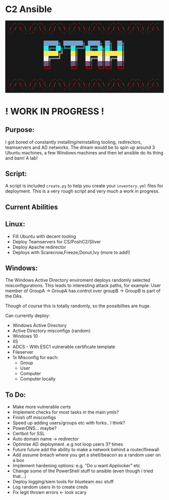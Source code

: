 # C2 Ansible
<p align="center" title="Hi">  <img src="images/logo.png" /> </p>

# ! WORK IN PROGRESS !
## Purpose:
I got bored of constantly installing/reinstalling tooling, redirectors, teamservers and AD networks. The dream would be to spin up around 3 Ubuntu machines, a few Windows machines and then let ansible do its thing and bam! A lab!

## Script:
A script is included `create.py` to help you create your `inventory.yml` files for deployment. This is a very rough script and very much a work in progress.


## Current Abilities
## Linux:
- Fill Ubuntu with decent tooling
- Deploy Teamservers for CS/PoshC2/Sliver
- Deploy Apache redirector
- Deploys with Scarecrow,Freeze,Donut,Ivy (more to add!)

## Windows:
The Windows Active Directory enviroment deploys randomly selected misconfigurations. This leads to interesting attack paths, for example:
User member of GroupA -> GroupA has control over groupB -> GroupB is part of the DAs.

Though of course this is totally randomly, so the possibilties are huge.

Can currently deploy:
- Windows Active Directory
- Active Directory misconfigs (random)
- Windows 10 
- IIS
- ADCS - With ESC1 vulnerable certificate template
- Fileserver
- 1x Misconfig for each:
    - Group
    - User
    - Computer
    - Computer locally

## To Do:
- Make more vulnerable certs
- Implement checks for most tasks in the main.ymls?
- Finish off misconfigs
- Speed up adding users/groups etc with forks.. I think?
- PowerDNS... maybe?
- Certbot for SSL
- Auto domain name -> redirector
- Optimise AD deployment .e.g not loop users 3? times
- Future future add the ability to make a network behind a router/firewall
- Add assume breach where you get a shell/beacon as a random user on a box
- Implement hardening options: e.g. "Do u want Applocker" etc
- Change some of the PowerShell stuff to ansible (even though i tried that...)
- Deploy logging/siem tools for blueteam esc stuff
- Log random users in to create creds
- Fix legit thrown errors <- look scary

